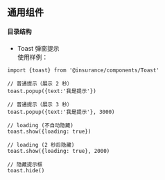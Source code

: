 ## 通用组件

#### 目录结构
- Toast 弹窗提示<br/>使用样例：
```
import {toast} from '@insurance/components/Toast'

// 普通提示（展示 2 秒）
toast.popup({text:'我是提示'})

// 普通提示（展示 3 秒）
toast.popup({text:'我是提示'}, 3000)

// loading (不自动隐藏)
toast.show({loading: true})

// loading (2 秒后隐藏)
toast.show({loading: true}, 2000)

// 隐藏提示框
toast.hide()
```
